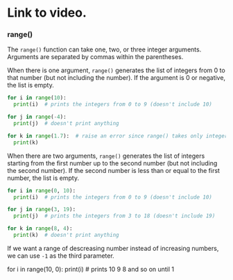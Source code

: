 # Link to video.

### range()

The `range()` function can take one, two, or three integer arguments. Arguments are separated by commas within the parentheses.

When there is one argument, `range()` generates the list of integers from 0 to that number (but not including the number). If the argument is 0 or negative, the list is empty. 

```python
for i in range(10):
  print(i)  # prints the integers from 0 to 9 (doesn't include 10)

for j in range(-4):
  print(j)  # doesn't print anything

for k in range(1.7):  # raise an error since range() takes only integers
  print(k)  
```

When there are two arguments, `range()` generates the list of integers starting from the first number up to the second number (but not including the second number). If the second number is less than or equal to the first number, the list is empty. 

```python
for i in range(0, 10):
  print(i)  # prints the integers from 0 to 9 (doesn't include 10)

for j in range(3, 19):
  print(j)  # prints the integers from 3 to 18 (doesn't include 19)

for k in range(8, 4): 
  print(k)  # doesn't print anything
```

If we want a range of descreasing number instead of increasing numbers, we can use `-1` as the third parameter.

for i in range(10, 0): 
  print(i)  # prints 10 9 8 and so on until 1
```

